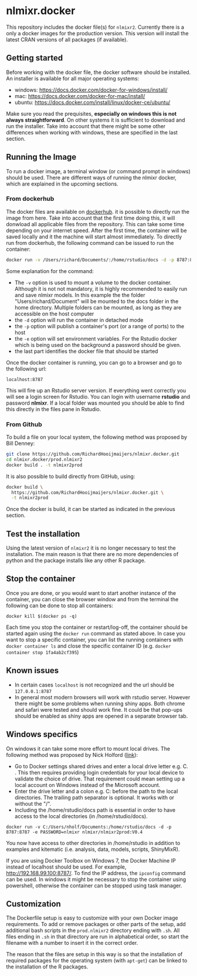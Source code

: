 # nlmixr.docker

This repository includes the docker file(s) for `nlmixr2`. Currently there is a only a docker images for the production version.
This version will install the latest CRAN versions of all packages (if available).

## Getting started

Before working with the docker file, the docker software should be installed. An installer is available for all major operating systems:

- windows: <https://docs.docker.com/docker-for-windows/install/>
- mac: <https://docs.docker.com/docker-for-mac/install/>
- ubuntu: <https://docs.docker.com/install/linux/docker-ce/ubuntu/>

Make sure you read the prequisites, **especially on windows this is not always straightforward**. On other systems it is sufficient to download and run the installer.
Take into account that there might be some other differences when working with windows, these are specified in the last section.

## Running the Image

To run a docker image, a terminal window (or command prompt in windows) should be used. There are different ways of running the nlmixr docker, which are explained in the upcoming sections.

### From dockerhub

The docker files are available on [dockerhub](https://hub.docker.com/). it is possible to directly run the image from here.
Take into account that the first time doing this, it will donwload all applicable files from the repository. This can take some time depending on your internet speed. After the first time, the container will be saved locally and it the machine will start almost immediately.
To directly run from dockerhub, the following command can be issued to run the container:

```bash
docker run -v /Users/richard/Documents/:/home/rstudio/docs -d -p 8787:8787 -e PASSWORD=nlmixr nlmixr/nlmixr2prod:V0.4
```

Some explanation for the command:

- The `-v` option is used to mount a volume to the docker container. Although it is not not mandatory, it is highly recommended to easily run and save nlmixr models. In this example the the folder "Users/richard/Document" will be mounted to the docs folder in the home directory. Multiple folders can be mounted, as long as they are accessible on the host computer
- the `-d` option will run the container in detached mode
- the `-p` option will publish a container's port (or a range of ports) to the host
- the `-e` option will set environment variables. For the Rstudio docker which is being used on the background a password should be given.
- the last part identifies the docker file that should be started

Once the docker container is running, you can go to a browser and go to the following url:

`localhost:8787`

This will fire up an Rstudio server version. If everything went correctly you will see a login screen for Rstudio. You can login with username **rstudio** and password **nlmixr**. If a local folder was mounted you should be able to find this directly in the files pane in Rstudio.

### From Github

To build a file on your local system, the following method was proposed by Bill Denney:

```bash
git clone https://github.com/RichardHooijmaijers/nlmixr.docker.git
cd nlmixr.docker/prod.nlmixr2
docker build . -t nlmixr2prod
```
It is also possible to build directly from GitHub, using:

```bash
docker build \
  https://github.com/RichardHooijmaijers/nlmixr.docker.git \
  -t nlmixr2prod
```

Once the docker is build, it can be started as indicated in the previous section.

## Test the installation

Using the latest version of `nlmixr2` it is no longer necessary to test the installation. The main reason is that there are no more dependencies of python and the package installs like any other R package.

## Stop the container

Once you are done, or you would want to start another instance of the container, you can close the browser window and from the terminal the following can be done to stop all containers:

`docker kill $(docker ps -q)`

Each time you stop the container or restart/log-off, the container should be started again using the `docker run` command as stated above.
In case you want to stop a specific container, you can list the running containers with `docker container ls` and close the specific container ID (e.g. `docker container stop 1fa4ab2cf395`)

## Known issues

- In certain cases `localhost` is not recognized and the url should be `127.0.0.1:8787`
- In general most modern browsers will work with rstudio server. However there might be some problems when running shiny apps. Both chrome and safari were tested and should work fine. It could be that pop-ups should be enabled as shiny apps are opened in a separate browser tab.

## Windows specifics

On windows it can take some more effort to mount local drives. The following method was proposed by Nick Holford ([link](https://github.com/nlmixrdevelopment/nlmixr/issues/71#issuecomment-414675224)):

- Go to Docker settings shared drives and enter a local drive letter e.g. C. . This then requires providing login credentials for your local device to validate the choice of drive. That requirement could mean setting up a local account on Windows instead of the Microsoft account.
- Enter the drive letter and a colon e.g. C: before the path to the local directories. The trailing path separator is optional. It works with or without the "/".
- Including the /home/rstudio/docs path is essential in order to have access to the local directories (in /home/rstudio/docs).

`docker run -v C:/Users/nholf/Documents:/home/rstudio/docs -d -p 8787:8787 -e PASSWORD=nlmixr nlmixr/nlmixr2prod:V0.4`

You now have access to other directories in /home/rstudio in addition to examples and kitematic (i.e. analysis, data, models, scripts, ShinyMixR).

If you are using Docker Toolbox on Windows 7, the Docker Machine IP instead of localhost should be used. For example, http://192.168.99.100:8787/. To find the IP address, the `ipconfig` command can be used. In windows it might be necessary to stop the container using powershell, otherwise the container can be stopped using task manager.

## Customization

The Dockerfile setup is easy to customize with your own Docker image
requirements.  To add or remove packages or other parts of the setup, add
additional bash scripts in the `prod.nlmixr2` directory ending with `.sh`.  All
files ending in `.sh` in that directory are run in alphabetical order, so start
the filename with a number to insert it in the correct order.

The reason that the files are setup in this way is so that the installation of
required packages for the operating system (with `apt-get`) can be linked to the
installation of the R packages.
